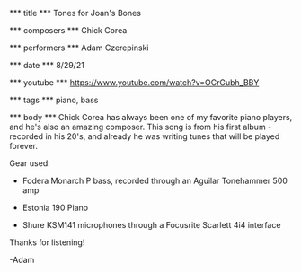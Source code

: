 *** title ***
Tones for Joan's Bones

*** composers ***
Chick Corea

*** performers ***
Adam Czerepinski

*** date ***
8/29/21

*** youtube ***
https://www.youtube.com/watch?v=OCrGubh_BBY

*** tags ***
piano, bass

*** body ***
Chick Corea has always been one of my favorite piano players, and he's also an amazing composer. This song is from his first album - recorded in his 20's, and already he was writing tunes that will be played forever.

Gear used:
- Fodera Monarch P bass, recorded through an Aguilar Tonehammer 500 amp

- Estonia 190 Piano

- Shure KSM141 microphones through a Focusrite Scarlett 4i4 interface

Thanks for listening!

-Adam
